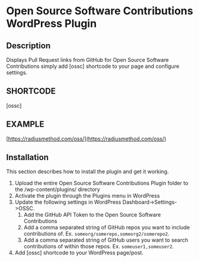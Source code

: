 # Open Source Software Contributions WordPress Plugin

## Description

Displays Pull Request links from GitHub for Open Source Software Contributions simply add [ossc] shortcode to your page and configure settings.

## SHORTCODE
[ossc]

## EXAMPLE
[https://radiusmethod.com/oss/](https://radiusmethod.com/oss/)

## Installation

This section describes how to install the plugin and get it working.

1. Upload the entire Open Source Software Contributions Plugin folder to the /wp-content/plugins/ directory
2. Activate the plugin through the Plugins menu in WordPress
3. Update the following settings in WordPress Dashboard->Settings->OSSC.
   1. Add the GitHub API Token to the Open Source Software Contributions
   2. Add a comma separated string of GitHub repos you want to include contributions of. Ex. `someorg/somerepo,someorg2/somerepo2`.
   3. Add a comma separated string of GitHub users you want to search contributions of within those repos. Ex. `someuser1,someuser2`.
4. Add [ossc] shortcode to your WordPress page/post.
